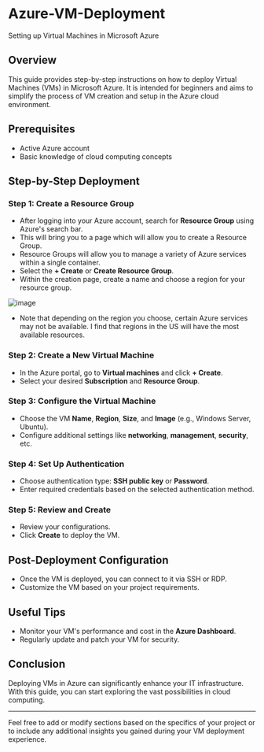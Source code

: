 # Azure-VM-Deployment
Setting up Virtual Machines in Microsoft Azure

## Overview
This guide provides step-by-step instructions on how to deploy Virtual Machines (VMs) in Microsoft Azure. It is intended for beginners and aims to simplify the process of VM creation and setup in the Azure cloud environment.

## Prerequisites
- Active Azure account
- Basic knowledge of cloud computing concepts

## Step-by-Step Deployment

### Step 1: Create a Resource Group
- After logging into your Azure account, search for **Resource Group** using Azure's search bar.
- This will bring you to a page which will allow you to create a Resource Group.
- Resource Groups will allow you to manage a variety of Azure services within a single container.
- Select the **+ Create** or **Create Resource Group**.
- Within the creation page, create a name and choose a region for your resource group.
  
![image](https://github.com/teher0094/Azure-VM-Deployment/assets/153027290/6b56e8dc-80b5-45e9-85dc-451d016e31af)

- Note that depending on the region you choose, certain Azure services may not be available. I find that regions in the US will have the most available resources. 


### Step 2: Create a New Virtual Machine
- In the Azure portal, go to **Virtual machines** and click **+ Create**.
- Select your desired **Subscription** and **Resource Group**.

### Step 3: Configure the Virtual Machine
- Choose the VM **Name**, **Region**, **Size**, and **Image** (e.g., Windows Server, Ubuntu).
- Configure additional settings like **networking**, **management**, **security**, etc.

### Step 4: Set Up Authentication
- Choose authentication type: **SSH public key** or **Password**.
- Enter required credentials based on the selected authentication method.

### Step 5: Review and Create
- Review your configurations.
- Click **Create** to deploy the VM.

## Post-Deployment Configuration
- Once the VM is deployed, you can connect to it via SSH or RDP.
- Customize the VM based on your project requirements.

## Useful Tips
- Monitor your VM's performance and cost in the **Azure Dashboard**.
- Regularly update and patch your VM for security.

## Conclusion
Deploying VMs in Azure can significantly enhance your IT infrastructure. With this guide, you can start exploring the vast possibilities in cloud computing.

---

Feel free to add or modify sections based on the specifics of your project or to include any additional insights you gained during your VM deployment experience.
